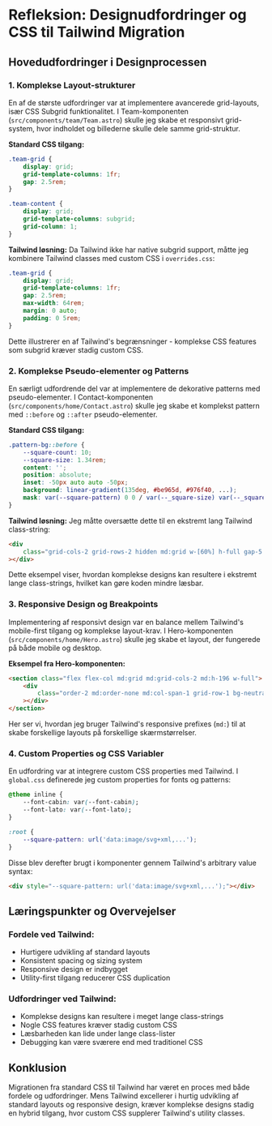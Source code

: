# Refleksion: Designudfordringer og CSS til Tailwind Migration

## Hovedudfordringer i Designprocessen

### 1. Komplekse Layout-strukturer

En af de største udfordringer var at implementere avancerede grid-layouts, især CSS Subgrid funktionalitet. I Team-komponenten (`src/components/team/Team.astro`) skulle jeg skabe et responsivt grid-system, hvor indholdet og billederne skulle dele samme grid-struktur.

**Standard CSS tilgang:**

```css
.team-grid {
    display: grid;
    grid-template-columns: 1fr;
    gap: 2.5rem;
}

.team-content {
    display: grid;
    grid-template-columns: subgrid;
    grid-column: 1;
}
```

**Tailwind løsning:**
Da Tailwind ikke har native subgrid support, måtte jeg kombinere Tailwind classes med custom CSS i `overrides.css`:

```css
.team-grid {
    display: grid;
    grid-template-columns: 1fr;
    gap: 2.5rem;
    max-width: 64rem;
    margin: 0 auto;
    padding: 0 5rem;
}
```

Dette illustrerer en af Tailwind's begrænsninger - komplekse CSS features som subgrid kræver stadig custom CSS.

### 2. Komplekse Pseudo-elementer og Patterns

En særligt udfordrende del var at implementere de dekorative patterns med pseudo-elementer. I Contact-komponenten (`src/components/home/Contact.astro`) skulle jeg skabe et komplekst pattern med `::before` og `::after` pseudo-elementer.

**Standard CSS tilgang:**

```css
.pattern-bg::before {
    --square-count: 10;
    --square-size: 1.34rem;
    content: '';
    position: absolute;
    inset: -50px auto auto -50px;
    background: linear-gradient(135deg, #be965d, #976f40, ...);
    mask: var(--square-pattern) 0 0 / var(--_square-size) var(--_square-size);
}
```

**Tailwind løsning:**
Jeg måtte oversætte dette til en ekstremt lang Tailwind class-string:

```html
<div
    class="grid-cols-2 grid-rows-2 hidden md:grid w-[60%] h-full gap-5 place-self-center relative pattern-bg before:content-[''] before:absolute before:-z-10 before:-top-[30px] before:-right-[30px] before:w-[calc(10*1.34rem-0.67rem)] before:aspect-square before:bg-gradient-to-br before:from-[#BE965D] before:via-[#976F40] before:to-[#C99B61] before:via-[#F0BE7B] before:via-[#FFCB85] before:via-[#EEBC79] before:via-[#C0935B] before:to-[#976F40] after:content-[''] after:absolute after:-z-10 after:-left-4 after:-bottom-4 after:w-[150px] after:h-[100px] after:bg-green-500 after:rounded-[10px]"
></div>
```

Dette eksempel viser, hvordan komplekse designs kan resultere i ekstremt lange class-strings, hvilket kan gøre koden mindre læsbar.

### 3. Responsive Design og Breakpoints

Implementering af responsivt design var en balance mellem Tailwind's mobile-first tilgang og komplekse layout-krav. I Hero-komponenten (`src/components/home/Hero.astro`) skulle jeg skabe et layout, der fungerede på både mobile og desktop.

**Eksempel fra Hero-komponenten:**

```html
<section class="flex flex-col md:grid md:grid-cols-2 md:h-196 w-full">
    <div
        class="order-2 md:order-none md:col-span-1 grid-row-1 bg-neutral-900 text-white flex flex-row justify-center gap-5 items-center py-10 pb-25"
    ></div>
</section>
```

Her ser vi, hvordan jeg bruger Tailwind's responsive prefixes (`md:`) til at skabe forskellige layouts på forskellige skærmstørrelser.

### 4. Custom Properties og CSS Variabler

En udfordring var at integrere custom CSS properties med Tailwind. I `global.css` definerede jeg custom properties for fonts og patterns:

```css
@theme inline {
    --font-cabin: var(--font-cabin);
    --font-lato: var(--font-lato);
}

:root {
    --square-pattern: url('data:image/svg+xml,...');
}
```

Disse blev derefter brugt i komponenter gennem Tailwind's arbitrary value syntax:

```html
<div style="--square-pattern: url('data:image/svg+xml,...');"></div>
```

## Læringspunkter og Overvejelser

### Fordele ved Tailwind:

- Hurtigere udvikling af standard layouts
- Konsistent spacing og sizing system
- Responsive design er indbygget
- Utility-first tilgang reducerer CSS duplication

### Udfordringer ved Tailwind:

- Komplekse designs kan resultere i meget lange class-strings
- Nogle CSS features kræver stadig custom CSS
- Læsbarheden kan lide under lange class-lister
- Debugging kan være sværere end med traditionel CSS

## Konklusion

Migrationen fra standard CSS til Tailwind har været en proces med både fordele og udfordringer. Mens Tailwind excellerer i hurtig udvikling af standard layouts og responsive design, kræver komplekse designs stadig en hybrid tilgang, hvor custom CSS supplerer Tailwind's utility classes.
